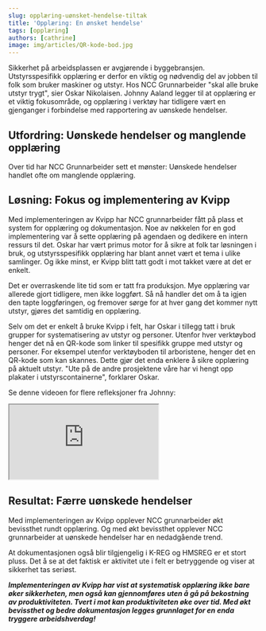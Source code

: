 ```yaml
---
slug: opplæring-uønsket-hendelse-tiltak
title: 'Opplæring: En ønsket hendelse'
tags: [opplæring]
authors: [cathrine]
image: img/articles/QR-kode-bod.jpg
---
```


Sikkerhet på arbeidsplassen er avgjørende i byggebransjen. Utstyrsspesifikk opplæring er derfor en viktig og nødvendig del av jobben til folk som bruker maskiner og utstyr. Hos NCC Grunnarbeider "skal alle bruke utstyr trygt", sier Oskar Nikolaisen. Johnny Aaland legger til at opplæring er et viktig fokusområde, og opplæring i verktøy har tidligere vært en gjenganger i forbindelse med rapportering av uønskede hendelser.
<!-- truncate -->

## Utfordring: Uønskede hendelser og manglende opplæring
Over tid har NCC Grunnarbeider sett et mønster: Uønskede hendelser handlet ofte om manglende opplæring.

## Løsning: Fokus og implementering av Kvipp
Med implementeringen av Kvipp har NCC grunnarbeider fått på plass et system for opplæring og dokumentasjon. Noe av nøkkelen for en god implementering var å sette opplæring på agendaen og dedikere en intern ressurs til det. Oskar har vært primus motor for å sikre at folk tar løsningen i bruk, og utstyrsspesifikk opplæring har blant annet vært et tema i ulike samlinger. Og ikke minst, er Kvipp blitt tatt godt i mot takket være at det er enkelt.

Det er overraskende lite tid som er tatt fra produksjon. Mye opplæring var allerede gjort tidligere, men ikke loggført. Så nå handler det om å ta igjen den tapte loggføringen, og fremover sørge for at hver gang det kommer nytt utstyr, gjøres det samtidig en opplæring.

Selv om det er enkelt å bruke Kvipp i felt, har Oskar i tillegg tatt i bruk grupper for systematisering av utstyr og personer. Utenfor hver verktøybod henger det nå en QR-kode som linker til spesifikk gruppe med utstyr og personer. For eksempel utenfor verktøyboden til arboristene, henger det en QR-kode som kan skannes. Dette gjør det enda enklere å sikre opplæring på aktuelt utstyr. "Ute på de andre prosjektene våre har vi hengt opp plakater i utstyrscontainerne", forklarer Oskar.

Se denne videoen for flere refleksjoner fra Johnny:

<div style={{ position: 'relative', width: '100%', paddingBottom: '56.25%', height: 0, overflow: 'hidden' }}>
    <iframe
        src="https://videos.dyntube.com/iframes/PlQlqxkIkau2LqSU5Iqtg"
        title="NCC"
        style={{ position: 'absolute', top: 0, left: 0, width: '100%', height: '100%', border: 'none' }}
        allow="autoplay; fullscreen"
        allowFullScreen
    ></iframe>
</div>

## Resultat: Færre uønskede hendelser
Med implementeringen av Kvipp opplever NCC grunnarbeider økt bevissthet rundt opplæring. Og med økt bevissthet opplever NCC grunnarbeider at uønskede hendelser har en nedadgående trend.

At dokumentasjonen også blir tilgjengelig i K-REG og HMSREG er et stort pluss. Det å se at det faktisk er aktivitet ute i felt er betryggende og viser at sikkerhet tas seriøst.

***Implementeringen av Kvipp har vist at systematisk opplæring ikke bare øker sikkerheten, men også kan gjennomføres uten å gå på bekostning av produktiviteten. Tvert i mot kan produktiviteten øke over tid. Med økt bevissthet og bedre dokumentasjon legges grunnlaget for en enda tryggere arbeidshverdag!***